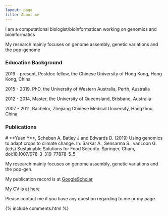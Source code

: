 ```yaml
---
layout: page
title: About me 
---
```


I am a computational biologist/bioinformatican working on genomics and bioinformatics
 
<p>

My research mainly focuses on genome assembly, genetic variations and the pop-genome

<h3> Education Background </h3>

<p>

2019 - present, Postdoc fellow, the Chinese University of Hong Kong, Hong Kong, China

<p>

2015 - 2019,  PhD, the University of Western Australia, Perth, Australia

<p>

2012 - 2014, Master, the University of Queensland, Brisbane, Australia

<p>

2007 - 2011, Bachelor, Zhejiang Chinese Medical University, Hangzhou, China

<p>

<h3> Publications </h3>  

<p>
# **Yuan Y**, Scheben A, Batley J and Edwards D. (2019) Using genomics to adapt crops to climate change. In: Sarkar A., Sensarma S., vanLoon G. (eds) Sustainable Solutions for Food Security. Springer, Cham, doi:10.1007/978-3-319-77878-5_5

<p>

My research mainly focuses on genome assembly, genetic variations and the pop-gen.

<p>

My publication record is at <a target="_blank" href='https://scholar.google.com.au/citations?user=2oLXfwoAAAAJ&hl=en'>GoogleScholar</a> 

<p> 

My CV is at <a target="_blank" href='https://www.dropbox.com/s/dr5syy4vb05wn7z/CV_AY.pdf?dl=0'>here</a>

<p>

<p>

Please contact me if you have any question regarding to me or my page

<p> 

<p> 


{% include comments.html %}

